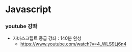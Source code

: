 # Javascript

### youtube 강좌 
- 자바스크립트 중급 강좌 : 140분 완성
    - https://www.youtube.com/watch?v=4_WLS9Lj6n4
